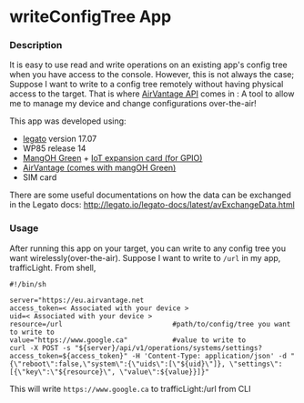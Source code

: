 writeConfigTree App
==================

### Description

It is easy to use read and write operations on an existing app's config tree when you have access to the console.
However, this is not always the case; Suppose I want to write to a config tree remotely without having physical
access to the target. That is where [AirVantage API](https://airvantage.net/) comes in : A tool to allow me to 
manage my device and change configurations over-the-air!

This app was developed using:

* [legato](https://legato.io/) version 17.07
* WP85 release 14
* [MangOH Green](http://mangoh.io/mangoh-green) + [IoT expansion card (for GPIO)](http://mangoh.io/documentation/iot_expansion_cards.html)
* [AirVantage (comes with mangOH Green)](https://airvantage.net/)
* SIM card

There are some useful documentations on how the data can be exchanged in the Legato docs: 
http://legato.io/legato-docs/latest/avExchangeData.html

### Usage

After running this app on your target, you can write to any config tree you want wirelessly(over-the-air). 
Suppose I want to write to `/url` in my app, trafficLight.
From shell,
```shell
#!/bin/sh

server="https://eu.airvantage.net
access_token=< Associated with your device >
uid=< Associated with your device >
resource=/url                           #path/to/config/tree you want to write to
value="https://www.google.ca"           #value to write to
curl -X POST -s "${server}/api/v1/operations/systems/settings?access_token=${access_token}" -H 'Content-Type: application/json' -d "{\"reboot\":false,\"system\":{\"uids\":[\"${uid}\"]}, \"settings\":[{\"key\":\"${resource}\", \"value\":${value}}]}"
```
This will write `https://www.google.ca` to trafficLight:/url from CLI
